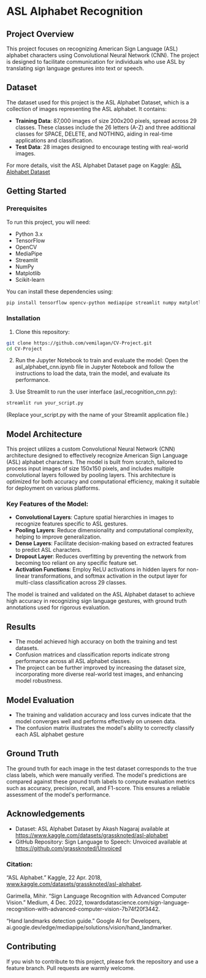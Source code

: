 # ASL Alphabet Recognition

## Project Overview

This project focuses on recognizing American Sign Language (ASL) alphabet characters using Convolutional Neural Network (CNN). The project is designed to facilitate communication for individuals who use ASL by translating sign language gestures into text or speech.

## Dataset

The dataset used for this project is the ASL Alphabet Dataset, which is a collection of images representing the ASL alphabet. It contains:

- **Training Data**: 87,000 images of size 200x200 pixels, spread across 29 classes. These classes include the 26 letters (A-Z) and three additional classes for SPACE, DELETE, and NOTHING, aiding in real-time applications and classification.
- **Test Data**: 28 images designed to encourage testing with real-world images.

For more details, visit the ASL Alphabet Dataset page on Kaggle: [ASL Alphabet Dataset](https://www.kaggle.com/datasets/grassknoted/asl-alphabet)

## Getting Started

### Prerequisites

To run this project, you will need:
- Python 3.x
- TensorFlow
- OpenCV
- MediaPipe
- Streamlit
- NumPy
- Matplotlib
- Scikit-learn

You can install these dependencies using:

```bash
pip install tensorflow opencv-python mediapipe streamlit numpy matplotlib scikit-learn
```

### Installation

1. Clone this repository: 
```bash
git clone https://github.com/vemilagan/CV-Project.git
cd CV-Project
```

2. Run the Jupyter Notebook to train and evaluate the model:
Open the asl_alphabet_cnn.ipynb file in Jupyter Notebook and follow the instructions to load the data, train the model, and evaluate its performance.

3. Use Streamlit to run the user interface (asl_recognition_cnn.py):
```bash
streamlit run your_script.py
```
(Replace your_script.py with the name of your Streamlit application file.)

## Model Architecture
This project utilizes a custom Convolutional Neural Network (CNN) architecture designed to effectively recognize American Sign Language (ASL) alphabet characters. The model is built from scratch, tailored to process input images of size 150x150 pixels, and includes multiple convolutional layers followed by pooling layers. This architecture is optimized for both accuracy and computational efficiency, making it suitable for deployment on various platforms.

### Key Features of the Model:
- **Convolutional Layers**: Capture spatial hierarchies in images to recognize features specific to ASL gestures.
- **Pooling Layers**: Reduce dimensionality and computational complexity, helping to improve generalization.
- **Dense Layers**: Facilitate decision-making based on extracted features to predict ASL characters.
- **Dropout Layer**: Reduces overfitting by preventing the network from becoming too reliant on any specific feature set.
- **Activation Functions**: Employ ReLU activations in hidden layers for non-linear transformations, and softmax activation in the output layer for multi-class classification across 29 classes.

The model is trained and validated on the ASL Alphabet dataset to achieve high accuracy in recognizing sign language gestures, with ground truth annotations used for rigorous evaluation.

## Results
- The model achieved high accuracy on both the training and test datasets.
- Confusion matrices and classification reports indicate strong performance across all ASL alphabet classes.
- The project can be further improved by increasing the dataset size, incorporating more diverse real-world test images, and enhancing model robustness.

## Model Evaluation
- The training and validation accuracy and loss curves indicate that the model converges well and performs effectively on unseen data.
- The confusion matrix illustrates the model's ability to correctly classify each ASL alphabet gesture

## Ground Truth
The ground truth for each image in the test dataset corresponds to the true class labels, which were manually verified. The model's predictions are compared against these ground truth labels to compute evaluation metrics such as accuracy, precision, recall, and F1-score. This ensures a reliable assessment of the model's performance.

## Acknowledgements
- Dataset: ASL Alphabet Dataset by Akash Nagaraj available at https://www.kaggle.com/datasets/grassknoted/asl-alphabet
- GitHub Repository: Sign Language to Speech: Unvoiced available at https://github.com/grassknoted/Unvoiced

### Citation:
“ASL Alphabet.” Kaggle, 22 Apr. 2018, www.kaggle.com/datasets/grassknoted/asl-alphabet.

Garimella, Mihir. “Sign Language Recognition with Advanced Computer Vision.” Medium, 4 Dec. 2022, towardsdatascience.com/sign-language-recognition-with-advanced-computer-vision-7b74f20f3442.

“Hand landmarks detection guide.” Google AI for Developers, ai.google.dev/edge/mediapipe/solutions/vision/hand_landmarker.

## Contributing
If you wish to contribute to this project, please fork the repository and use a feature branch. Pull requests are warmly welcome.
